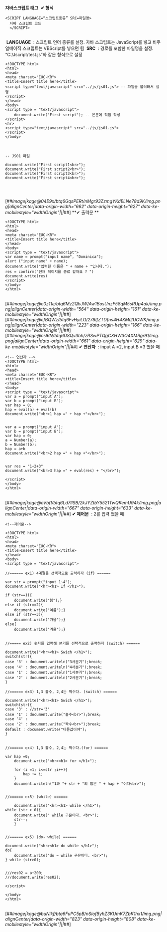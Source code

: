 **자바스크립트 태그**
​
**✔ 형식**
​
```
<SCRIPT LANGUAGE=“스크립트종류” SRC=파일명> 
  자바 스크립트 코드
  </SCRIPT>
​
```
​
  **LANGUAGE**
​
  : 스크립트 언어 종류를 설정. 자바 스크립트는 JavaScript를 넣고 비주얼베이직 스크립트는 VBScript를 넣으면 됨
​
  **SRC**
​
  : 경로를 포함한 파일명을 설정. “C:/Jscript/test.js”와 같은 형식으로 설정
​
```
<!DOCTYPE html>
<html>
<head>
<meta charset="EUC-KR">
<title>Insert title here</title>
<script type="text/javascript" src="../js/js01.js"> -- 파일을 불러와서 실행
</script>
</head>
<body>
<script type = "text/javascript">
    document.write("First script"); -- 본문에 직접 작성
</script>
<hr>
<script type="text/javascript" src="../js/js01.js">
</script>
</body>
```
​
```
-- JS01 파일
​
document.write("First script1<br>");
document.write("First script2<br>");
document.write("First script3<br>");
document.write("First script4<br>");
​
​
```
​
[##_Image|kage@04E9x/btq6GqsPERt/nMgr93ZzmgYKdELNe78d9K/img.png|alignCenter|data-origin-width="662" data-origin-height="627" data-ke-mobilestyle="widthOrigin"|||_##]
​
**✔ 출력문 **
​
```
<!DOCTYPE html>
<html>
<head>
<meta charset="EUC-KR">
<title>Insert title here</title>
</head>
<body>
<script type = "text/javascript">
var name = prompt("input name", "Dominica");
alert ("input name" + name);
document.write("입력한 이름은 " + name + "입니다.");
res = confirm("현재 페이지를 종료 할까요 ? ")
document.write(res)
</script>
</body>
</html>
```
​
[##_Image|kage@c0z11e/btq6Mz2QhJW/Aw1BosUnzF58qM5sRUp4ak/img.png|alignCenter|data-origin-width="564" data-origin-height="161" data-ke-mobilestyle="widthOrigin"|||_##]
​
[##_Image|kage@efBQWz/btq6FvHyiLO/278IfZTDfns4H4XMi2UCWK/img.png|alignCenter|data-origin-width="223" data-origin-height="166" data-ke-mobilestyle="widthOrigin"|||_##]
​
[##_Image|kage@nsl6N/btq6DSQv3bh/zRSwPTQgCXHW3O4XMRgr91/img.png|alignCenter|data-origin-width="661" data-origin-height="629" data-ke-mobilestyle="widthOrigin"|||_##]
​
**✔ 연산자**
​
 : input A =2, input B =3 했을 때
​
```
<!-- 연산자 -->
<!DOCTYPE html>
<html>
<head>
<meta charset="EUC-KR">
<title>Insert title here</title>
</head>
<body>
<script type = "text/javascript">
var a = prompt("input A");
var b = prompt("input B");
var hap = 0;
hap = eval(a) + eval(b)
document.write("<br>1 hap =" + hap +"</br>");
​
​
var a = prompt("input A");
var b = prompt("input B");
var hap = 0;
a = Number(a);
b = Number(b);
hap = a+b
document.write("<br>2 hap =" + hap +"</br>");
​
​
var res = "1+2+3"
document.write("<br>3 hap =" + eval(res) + "</br>");
​
</script>
</body>
</html>
```
​
[##_Image|kage@oVbj1/btq6Ld7lISB/2kJYZtbY5521TwQKemU94k/img.png|alignCenter|data-origin-width="667" data-origin-height="633" data-ke-mobilestyle="widthOrigin"|||_##]
​
**✔ 제어문**
​
 : 2를 입력 했을 때
​
```
<!--제어문-->
​
<!DOCTYPE html>
<html>
<head>
<meta charset="EUC-KR">
<title>Insert title here</title>
</head>
<body>
<script type = "text/javascript">
​
//====== ex1) 4계절을 선택적으로 출력하자 (if) ======
    
var str = prompt("input 1~4"); 
document.write("<hr><h1> If </h1>");
​
if (str==1){
    document.write("봄");}
else if (str==2){
    document.write("여름");}
else if (str==3){
    document.write("가을");}
else{
    document.write("겨울");}
​
​
//===== ex2) 숫자를 입력해 분기를 선택적으로 출력하자 (switch) ======
    
document.write("<hr><h1> Swich </h1>");
switch(str){
case '3' : document.writeln("3사분기");break;
case '4' : document.writeln("4사분기");break;
case '1' : document.writeln("1사분기");break;
case '2' : document.writeln("2사분기");break;
}
​
//====== ex3) 1,3 홀수, 2,4는 짝수다. (switch) ======
​
document.write("<hr><h1> Swich </h1>");
switch(str){
case '3' : //str='3'
case '1' : document.write("홀수<br>");break;
case '4' : 
case '2' : document.write("짝수<br>");break;
default : document.write("다른값이야");
}
​
​
//====== ex4) 1,3 홀수, 2,4는 짝수다.(for) ======
    
var hap =0;
    document.write("<hr><h1> for </h1>");
    
    for (i =1; i<=str ;i++){
        hap += i;
    }
    document.writeln("1과 "+ str + "의 합은 " + hap + "이다<br>");
​
    
//====== ex5) (while) ======
​
    document.write("<hr><h1> while </h1>");
while (str > 0){
    document.write(" while 구문이다. <br>");
    str--;  
    }
​
​
//====== ex5) (do~ while) ======
​
document.write("<hr><h1> do while </h1>");
do{
    document.write("do ~ while 구문이다. <br>");
} while (str>0);
​
​
///res02 = a+200;
///document.write(res02);
    
</script>
​
</body>
</html>
```
​
[##_Image|kage@buNikf/btq6FuPC5pB/nSiofByhZ3KUmK7ZbK1hx1/img.png|alignCenter|data-origin-width="823" data-origin-height="808" data-ke-mobilestyle="widthOrigin"|||_##]
